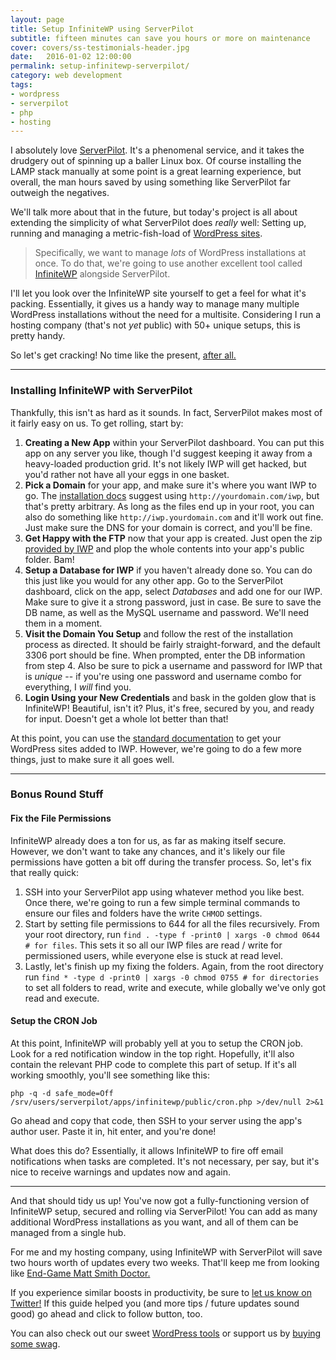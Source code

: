 ```yaml
---
layout: page
title: Setup InfiniteWP using ServerPilot
subtitle: fifteen minutes can save you hours or more on maintenance
cover: covers/ss-testimonials-header.jpg
date:   2016-01-02 12:00:00
permalink: setup-infinitewp-serverpilot/
category: web development
tags:
- wordpress
- serverpilot
- php
- hosting
---
```


I absolutely love [ServerPilot](http://serverpilot.com). It's a phenomenal service, and it takes the drudgery out of spinning up a baller Linux box. Of course installing the LAMP stack manually at some point is a great learning experience, but overall, the man hours saved by using something like ServerPilot far outweigh the negatives.

We'll talk more about that in the future, but today's project is all about extending the simplicity of what ServerPilot does _really_ well: Setting up, running and managing a metric-fish-load of [WordPress sites](https://serverpilot.io/community/articles/install-wordpress-on-ubuntu.html).

> Specifically, we want to manage _lots_ of WordPress installations at once. To do that, we're going to use another excellent tool called [InfiniteWP](https://infinitewp.com/) alongside ServerPilot.

I'll let you look over the InfiniteWP site yourself to get a feel for what it's packing. Essentially, it gives us a handy way to manage many multiple WordPress installations without the need for a multisite. Considering I run a hosting company (that's not _yet_ public) with 50+ unique setups, this is pretty handy.

So let's get cracking! No time like the present, [after all. ](https://49.media.tumblr.com/tumblr_lt7137rXvc1r17215o1_500.gif)

***

### Installing InfiniteWP with ServerPilot

Thankfully, this isn't as hard as it sounds. In fact, ServerPilot makes most of it fairly easy on us. To get rolling, start by: 

1. **Creating a New App** within your ServerPilot dashboard. You can put this app on any server you like, though I'd suggest keeping it away from a heavy-loaded production grid. It's not likely IWP will get hacked, but you'd rather not have all your eggs in one basket.
2. **Pick a Domain** for your app, and make sure it's where you want IWP to go. The [installation docs](https://infinitewp.com/docs/how-to-install-the-infinitewp-admin-panel/) suggest using `http://yourdomain.com/iwp`, but that's pretty arbitrary. As long as the files end up in your root, you can also do something like `http://iwp.yourdomain.com` and it'll work out fine. Just make sure the DNS for your domain is correct, and you'll be fine.
3. **Get Happy with the FTP** now that your app is created. Just open the zip [provided by IWP](https://infinitewp.com/installing-options/) and plop the whole contents into your app's public folder. Bam! 
4. **Setup a Database for IWP** if you haven't already done so. You can do this just like you would for any other app. Go to the ServerPilot dashboard, click on the app, select *Databases* and add one for our IWP. Make sure to give it a strong password, just in case. Be sure to save the DB name, as well as the MySQL username and password. We'll need them in a moment.
5. **Visit the Domain You Setup** and follow the rest of the installation process as directed. It should be fairly straight-forward, and the default 3306 port should be fine. When prompted, enter the DB information from step 4. Also be sure to pick a username and password for IWP that is _unique_ -- if you're using one password and username combo for everything, I _will_ find you. 
6. **Login Using your New Credentials** and bask in the golden glow that is InfiniteWP! Beautiful, isn't it? Plus, it's free, secured by you, and ready for input. Doesn't get a whole lot better than that! 

At this point, you can use the [standard documentation](https://infinitewp.com/docs/adding-your-wordpress-sites-to-the-infinitewp-admin-panel/) to get your WordPress sites added to IWP. However, we're going to do a few more things, just to make sure it all goes well. 

***

### Bonus Round Stuff

#### Fix the File Permissions

InfiniteWP already does a ton for us, as far as making itself secure. However, we don't want to take any chances, and it's likely our file permissions have gotten a bit off during the transfer process. So, let's fix that really quick: 

1. SSH into your ServerPilot app using whatever method you like best. Once there, we're going to run a few simple terminal commands to ensure our files and folders have the write `CHMOD` settings. 
2. Start by setting file permissions to 644 for all the files recursively. From your root directory, run `find . -type f -print0 | xargs -0 chmod 0644 # for files`. This sets it so all our IWP files are read / write for permissioned users, while everyone else is stuck at read level. 
3. Lastly, let's finish up my fixing the folders. Again, from the root directory run `find * -type d -print0 | xargs -0 chmod 0755 # for directories` to set all folders to read, write and execute, while globally we've only got read and execute.

#### Setup the CRON Job

At this point, InfiniteWP will probably yell at you to setup the CRON job. Look for a red notification window in the top right. Hopefully, it'll also contain the relevant PHP code to complete this part of setup. If it's all working smoothly, you'll see something like this:

```
php -q -d safe_mode=Off /srv/users/serverpilot/apps/infinitewp/public/cron.php >/dev/null 2>&1
```


Go ahead and copy that code, then SSH to your server using the app's author user. Paste it in, hit enter, and you're done! 

What does this do? Essentially, it allows InfiniteWP to fire off email notifications when tasks are completed. It's not necessary, per say, but it's nice to receive warnings and updates now and again. 

***

And that should tidy us up! You've now got a fully-functioning version of InfiniteWP setup, secured and rolling via ServerPilot! You can add as many additional WordPress installations as you want, and all of them can be managed from a single hub.

For me and my hosting company, using InfiniteWP with ServerPilot will save two hours worth of updates every two weeks. That'll keep me from looking like [End-Game Matt Smith Doctor.](https://ladygeekgirl.files.wordpress.com/2013/12/matt_smith_grows_old_before_his_time_in_doctor_who_christmas_special_2013.jpg) 

If you experience similar boosts in productivity, be sure to [let us know on Twitter!](https://twitter.com) If this guide helped you (and more tips / future updates sound good) go ahead and click to follow button, too. 

You can also check out our sweet [WordPress tools](/tag/wordpress/) or support us by [buying some swag](https://www.stickermule.com/en/marketplace/9882-router-chowder-monster). 

